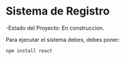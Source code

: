 <h1>Sistema de Registro </h1>

-Estado del Proyecto: En construccion.

Para ejecutar el sistema debes, debes poner:

```npm install react```

